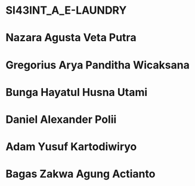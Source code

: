 # SI43INT_A_E-LAUNDRY
# Nazara Agusta Veta Putra
# Gregorius Arya Panditha Wicaksana
# Bunga Hayatul Husna Utami
# Daniel Alexander Polii
# Adam Yusuf Kartodiwiryo
# Bagas Zakwa Agung Actianto
